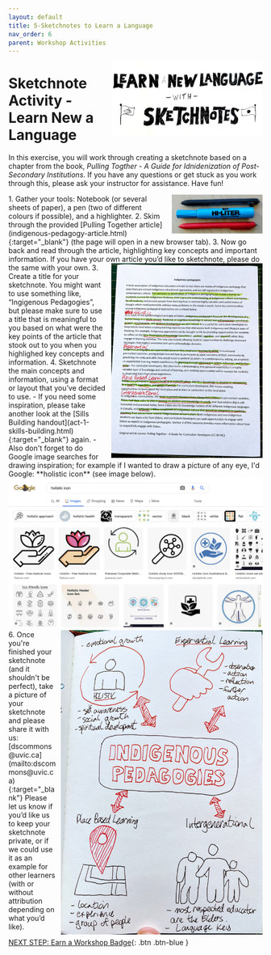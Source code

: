 ```yaml
---
layout: default
title: 5-Sketchnotes to Learn a Language
nav_order: 6
parent: Workshop Activities
---
```


<img src="images/act-5/learn-language.jpg" alt="Learn a New Language with Sketchnoting" style="float:right;width:300px;margin-left:10px;">

# Sketchnote Activity - Learn New a Language

In this exercise, you will work through creating a sketchnote based on a chapter from the book, _Pulling Togther - A Guide for Idnidenization of Post-Secondary Institutions_. If you have any questions or get stuck as you work through this, please ask your instructor for assistance.  Have fun!

<img src="images/act-2/pens.png" alt="pens" style="float:right;width:180px;margin-left:10px;">
1.  Gather your tools: Notebook (or several sheets of paper), a pen (two of different colours if possible), and a highlighter. 
2.  Skim through the provided [Pulling Together article](indigenous-pedagogy-article.html){:target="_blank"} (the page will open in a new browser tab).
3.  Now go back and read through the article, highlighting key concepts and important information. If you have your own article you’d like to sketchnote, please do the same with your own.
<img src="images/act-4/pulling-together-article.jpg" alt="highlighted text" style="float:right;width:300px;margin-left:10px;">
3.  Create a title for your sketchnote. You might want to use something like, “Ingigenous Pedagogies”, but please make sure to use a title that is meaningful to you based on what were the key points of the article that stook out to you when you highlighed key concepts and information.
4.  Sketchnote the main concepts and information, using a format or layout that you’ve decided to use. 
  - If you need some inspiration, please take another look at the [Sills Building handout](act-1-skills-building.html){:target="_blank"} again. 
  - Also don't forget to do Google image searches for drawing inspiration; for example if I wanted to draw a picture of any eye, I'd Google: **holistic icon** (see image below).
<img src="images/act-4/holistic-clip-art.png" alt="Google image search holistic clip art">
<img src="images/act-4/indigenous-pedagogies-sketch.jpg" alt="sketchnote of indiginous pedagogy article" style="float:right;width:400px;margin-left:10px;">
6.  Once you're finished your sketchnote (and it shouldn't be perfect), take a picture of your sketchnote and please share it with us: [dscommons@uvic.ca](mailto:dscommons@uvic.ca){:target="_blank"}
Please let us know if you’d like us to keep your sketchnote private, or if we could use it as an example for other learners (with or without attribution depending on what you’d like).

[NEXT STEP: Earn a Workshop Badge](informal-credentials.html){: .btn .btn-blue }
